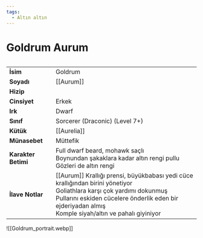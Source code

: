 ```yaml
---
tags:
  - Altın altın
---  
```

# Goldrum Aurum  
  
<div class="row" markdown>  
<div class="column" markdown>  
  
|  |  |  
|---|---|  
| **İsim** | Goldrum |  
| **Soyadı** | [[Aurum]] |  
| **Hizip** |  |  
| **Cinsiyet** | Erkek |  
| **Irk** | Dwarf |  
| **Sınıf** | Sorcerer (Draconic) (Level 7+) |  
| **Kütük** | [[Aurelia]] |  
| **Münasebet** | Müttefik |  
| **Karakter Betimi** | Full dwarf beard, mohawk saçlı<br>Boynundan şakaklara kadar altın rengi pullu<br>Gözleri de altın rengi |  
| **İlave Notlar** | [[Aurum]] Krallığı prensi, büyükbabası yedi cüce krallığından birini yönetiyor<br>Goliathlara karşı çok yardımı dokunmuş<br>Pullarını eskiden cücelere önderlik eden bir ejderiyadan almış<br>Komple siyah/altın ve pahalı giyiniyor |  
  
</div>  
<div class="column" markdown>  
![[Goldrum_portrait.webp]]  
</div>  
</div>